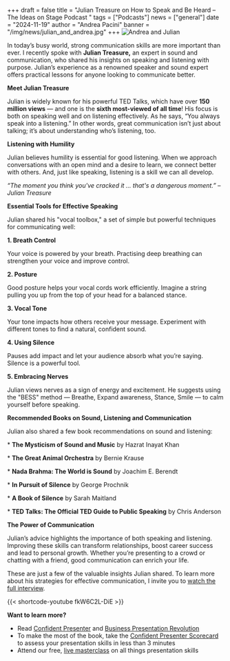 +++
draft = false
title = "Julian Treasure on How to Speak and Be Heard – The Ideas on Stage Podcast "
tags = ["Podcasts"]
news = ["general"]
date = "2024-11-19"
author = "Andrea Pacini"
banner = "/img/news/julian_and_andrea.jpg"
+++
![Andrea and Julian](/img/news/julian_and_andrea.jpg "Andrea and Julian ")

In today’s busy world, strong communication skills are more important than ever. I recently spoke with **Julian Treasure,** an expert in sound and communication, who shared his insights on speaking and listening with purpose. Julian’s experience as a renowned speaker and sound expert offers practical lessons for anyone looking to communicate better.

**Meet Julian Treasure**

Julian is widely known for his powerful TED Talks, which have over **150 million views** — and one is the **sixth most-viewed of all time**! His focus is both on speaking well and on listening effectively. As he says, “You always speak into a listening.” In other words, great communication isn’t just about talking; it’s about understanding who’s listening, too.

**Listening with Humility**

Julian believes humility is essential for good listening. When we approach conversations with an open mind and a desire to learn, we connect better with others. And, just like speaking, listening is a skill we can all develop.

*“The moment you think you've cracked it … that's a dangerous moment.” – Julian Treasure*

**Essential Tools for Effective Speaking**

Julian shared his "vocal toolbox," a set of simple but powerful techniques for communicating well:

**1. Breath Control**

Your voice is powered by your breath. Practising deep breathing can strengthen your voice and improve control.

**2. Posture**

Good posture helps your vocal cords work efficiently. Imagine a string pulling you up from the top of your head for a balanced stance.

**3. Vocal Tone**

Your tone impacts how others receive your message. Experiment with different tones to find a natural, confident sound.

**4. Using Silence**

Pauses add impact and let your audience absorb what you’re saying. Silence is a powerful tool.

**5. Embracing Nerves**

Julian views nerves as a sign of energy and excitement. He suggests using the "BESS" method — Breathe, Expand awareness, Stance, Smile — to calm yourself before speaking.

**Recommended Books on Sound, Listening and Communication** 

Julian also shared a few book recommendations on sound and listening:

\* **The Mysticism of Sound and Music** by Hazrat Inayat Khan 

\* **The Great Animal Orchestra** by Bernie Krause 

\* **Nada Brahma: The World is Sound** by Joachim E. Berendt 

\* **In Pursuit of Silence** by George Prochnik 

\* **A Book of Silence** by Sarah Maitland 

\* **TED Talks: The Official TED Guide to Public Speaking** by Chris Anderson 

**The Power of Communication** 

Julian’s advice highlights the importance of both speaking and listening. Improving these skills can transform relationships, boost career success and lead to personal growth. Whether you’re presenting to a crowd or chatting with a friend, good communication can enrich your life.

These are just a few of the valuable insights Julian shared. To learn more about his strategies for effective communication, I invite you to [watch the full interview](https://youtu.be/fkW6C2L-DiE).[](https://youtu.be/wN7MO6IpMRI)

[](https://youtu.be/wN7MO6IpMRI){{< shortcode-youtube fkW6C2L-DiE >}}

**Want to learn more?** 

* Read [Confident Presenter](https://www.ideasonstage.com/resources/confident-presenter-book/) and [Business Presentation Revolution ](https://www.ideasonstage.com/business-presentation-revolution/book/)
* To make the most of the book, take the [Confident Presenter Scorecard](https://ideasonstage.com/score) to assess your presentation skills in less than 3 minutes
* Attend our free, [live masterclass](http://ideasonstageuk.eventbrite.com/) on all things presentation skills
